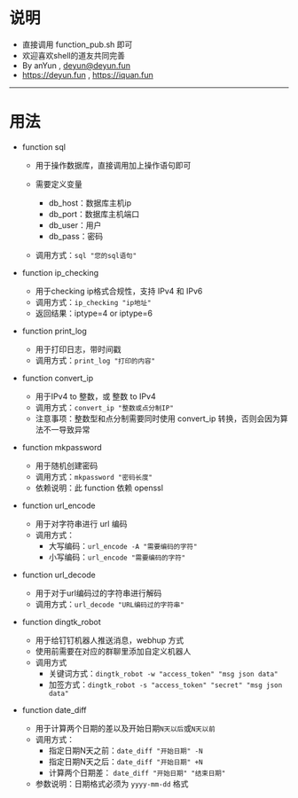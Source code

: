 # 说明
- 直接调用 function_pub.sh 即可
- 欢迎喜欢shell的道友共同完善
- By anYun , deyun@deyun.fun
- https://deyun.fun , https://iquan.fun

---

# 用法
- function sql
    - 用于操作数据库，直接调用加上操作语句即可
    - 需要定义变量
        - db_host：数据库主机ip
        - db_port：数据库主机端口
        - db_user：用户
        - db_pass：密码

    - 调用方式：`sql "您的sql语句"`
- function ip_checking
    - 用于checking ip格式合规性，支持 IPv4 和 IPv6
    - 调用方式：`ip_checking "ip地址"`
    - 返回结果：iptype=4 or iptype=6

- function print_log
    - 用于打印日志，带时间戳
    - 调用方式：`print_log "打印的内容"`

- function convert_ip
    - 用于IPv4 to 整数，或 整数 to IPv4
    - 调用方式：`convert_ip "整数或点分制IP"`
    - 注意事项：整数型和点分制需要同时使用 convert_ip 转换，否则会因为算法不一导致异常

- function mkpassword
    - 用于随机创建密码
    - 调用方式：`mkpassword "密码长度"`
    - 依赖说明：此 function 依赖 openssl

- function url_encode
    - 用于对字符串进行 url 编码
    - 调用方式：
        - 大写编码：`url_encode -A "需要编码的字符"`
        - 小写编码：`url_encode "需要编码的字符"`

- function url_decode
    - 用于对于url编码过的字符串进行解码
    - 调用方式：`url_decode "URL编码过的字符串"`

- function dingtk_robot
    - 用于给钉钉机器人推送消息，webhup 方式
    - 使用前需要在对应的群聊里添加自定义机器人
    - 调用方式
        - 关键词方式：`dingtk_robot -w "access_token" "msg json data"`
        - 加签方式：`dingtk_robot -s "access_token" "secret" "msg json data"`

- function date_diff
    - 用于计算两个日期的差以及开始日期`N天以后`或`N天以前`
    - 调用方式：
        - 指定日期N天之前：`date_diff "开始日期" -N`
        - 指定日期N天之后：`date_diff "开始日期" +N`
        - 计算两个日期差： `date_diff "开始日期" "结束日期"`
     - 参数说明：日期格式必须为 `yyyy-mm-dd` 格式
